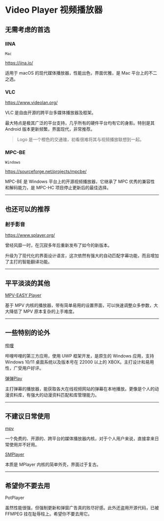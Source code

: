 # Video Player 视频播放器

## 无需考虑的首选

### IINA

`Mac`

https://iina.io/

适用于 macOS 的现代媒体播放器，性能出色，界面优雅，是 Mac 平台上的不二之选。

### VLC

https://www.videolan.org/

VLC 是自由开源的跨平台多媒体播放器及框架。

最大特点是极其广泛的平台支持，几乎所有的硬件平台均有它的身影。特别是其 Android 版本更新频繁，界面现代，非常推荐。

> Logo 是一个橙色的交通锥，初看很难将其与视频播放联想到一起。

### MPC-BE

`Windows`

https://sourceforge.net/projects/mpcbe/

MPC-BE 是 Windows 平台上的开源视频播放器，它继承了 MPC 优秀的兼容性和解码能力，是 MPC-HC 项目停止更新后的最佳选择。

---

## 也还可以的推荐

### 射手影音

https://www.splayer.org/

曾经风靡一时，在沉寂多年后重新发布了如今的新版本。

升级为了现代化的界面设计语言，这次依然有强大的自动匹配字幕功能，而且增加了主打的智能翻译功能。

---

## 平平淡淡的其他

[MPV-EASY Player](https://www.rjno1.com/mpv-easy-player/)

基于 MPV 内核的播放器，带有简单易用的设置界面，可以快速调整众多参数，大大降低了 MPV 原本复杂的上手难度。

---

## 一些特别的论外

[哔哩](https://github.com/Richasy/Bili.Uwp)

哔哩哔哩的第三方应用，使用 UWP 框架开发，是原生的 Windows 应用，支持 Windows 10/11 桌面系统以及版本号在 22000 以上的 XBOX。主打设计和易用性，广受用户好评。

[弹弹Play](http://www.dandanplay.com/)

主打弹幕的播放器，能获取各大在线视频网站的弹幕在本地播放。更像是个人的动漫资料库，有强大的动漫资料匹配和库管理能力。

---

## 不建议日常使用

[mpv](https://mpv.io/)

一个免费的、开源的、跨平台的媒体播放器内核，对于个人用户来说，直接拿来日常使用并不好用。

[SMPlayer](https://www.smplayer.info/)

本质是 MPlayer 内核的简单外壳，界面过于复古。

---

## 希望你不要去用

PotPlayer

虽然性能很强，但强制更新和弹窗广告真的败尽好感。此外还盗用开源代码，已被 FFMPEG 挂在耻辱柱上。希望你不要去用它。